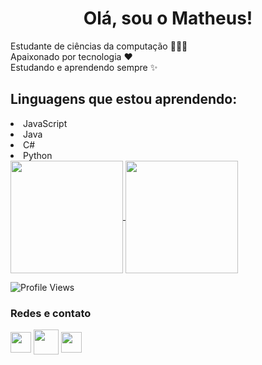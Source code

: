 
<h1 align="center">Olá, sou o Matheus!</h1>

Estudante de ciências da computação 👨🏻‍💻 </br>
Apaixonado por tecnologia ❤️ </br>
Estudando e aprendendo sempre ✨ </br>



<h2>Linguagens que estou aprendendo:</h2>

<li>JavaScript</li>
<li>Java</li>
<li>C#</li>
<li>Python</li>

<div>
  <a href="https://github.com/NunesDevs/">
    <img align="center" height="180em" src="https://github-readme-stats.vercel.app/api?username=NunesDevs&show_icons=true&theme=dark&include_all_commits=true&count_private=true"/>
  </a>
  <a href="https://github.com/NunesDevs/">
    <img align="center" height="180em" src="https://github-readme-stats.vercel.app/api/top-langs/?username=NunesDevs&layout=compact&langs_count=7&theme=dark"/>
  </a>
</div>

![Profile Views](http://estruyf-github.azurewebsites.net/api/VisitorHit?user=NunesDevs/&repo=NunesDevs/&countColorcountColor)

<h3>Redes e contato</h3>

<div>
  <a href="https://instagram.com/_.nuunex/" target="_blank"><img width="33px" align="center" src="https://user-images.githubusercontent.com/79010085/144776540-09fc2394-6cc6-48c5-888a-8149e1584ef1.png" target="_blank"></a>
  <a href = "mailto:matheusnunes370@gmail.com"><img width="40px" align="center" src="https://user-images.githubusercontent.com/79010085/144776874-239b5c89-9d51-4a46-8b98-b37cd3418f54.png" target="_blank"></a>
  <a href="https://www.linkedin.com/in/nunesdevs/" target="_blank"><img width="33px" align="center" src="https://user-images.githubusercontent.com/79010085/144777204-3cf29911-0e4c-4136-806a-e97fe8803a2e.png" target="_blank"></a> 
</div>



<!---
NunesDevs/NunesDevs is a ✨ special ✨ repository because its `README.md` (this file) appears on your GitHub profile.
You can click the Preview link to take a look at your changes.
--->
